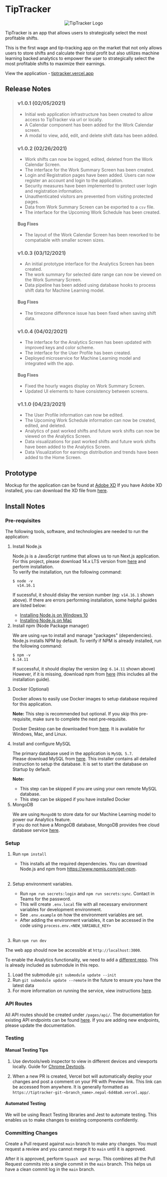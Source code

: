 # TipTracker

<p align="center">
    <img src="docs/tip-tracker-logo.png" alt="TipTracker Logo" />
</p>

TipTracker is an app that allows users to strategically select the most profitable shifts.

This is the first wage and tip-tracking app on the market that not only allows users to store shifts and calculate their total profit but also utilizes machine learning backed analytics to empower the user to strategically select the most profitable shifts to maximize their earnings.

View the application - [tiptracker.vercel.app](https://tiptracker.vercel.app)


## Release Notes
> ### v1.0.1 (02/05/2021)
> - Initial web application infrastructure has been created to allow access to TipTracker via url or locally.
> - A Calendar component has been added for the Work Calendar screen.
> - A modal to view, add, edit, and delete shift data has been added.
> ### v1.0.2 (02/26/2021)
> - Work shifts can now be logged, edited, deleted from the Work Calendar Screen.
> - The interface for the Work Summary Screen has been created.
> - Login and Registration pages have been added. Users can now register an account and login to the application.
> - Security measures have been implemented to protect user login and registration information.
>  - Unauthenticated visitors are prevented from visiting protected pages.
>  - Data from Work Summary Screen can be exported to a `csv` file.
>  - The interface for the Upcoming Work Schedule has been created.
>  #### Bug Fixes
>  - The layout of the Work Calendar Screen has been reworked to be compatiable with smaller screen sizes.
>  ### v1.0.3 (03/12/2021)
>  - An initial prototype interface for the Analytics Screen has been created.
>  - The work summary for selected date range can now be viewed on the Work Summary Screen.
>  - Data pipeline has been added using database hooks to process shift data for Machine Learning model.
>  #### Bug Fixes
>  - The timezone difference issue has been fixed when saving shift data.
>  ### v1.0.4 (04/02/2021)
>  - The interface for the Analytics Screen has been updated with improved keys and color scheme.
>  - The interface for the User Profile has been created.
>  - Deployed microservice for Machine Learning model and integrated with the app.
>  #### Bug Fixes
>   - Fixed the hourly wages display on Work Summary Screen.
>   - Updated UI elements to have consistency between screens.
>   ### v1.1.0 (04/23/2021)
>   - The User Profile information can now be edited.
>   - The Upcoming Work Schedule information can now be created, edited, and deleted.
>   -  Analytics of past worked shifts and future work shifts can now be viewed on the Analytics Screen.
>   -  Data visualizations for past worked shifts and future work shifts have been added to the Analytics Screen.
>   - Data Visualization for earnings distribution and trends have been added to the Home Screen.

## Prototype
Mockup for the application can be found at [Adobe XD](https://xd.adobe.com/view/c908069f-5a1f-4986-9a9e-ffe590407367-9c5b/?fullscreen)
If you have Adobe XD installed, you can download the XD file from [here](https://github.com/JIA-0302/TipTracker/blob/main/docs/TipTracker.xd).

## Install Notes

### Pre-requisites
The following tools, software, and technologies are needed to run the application:
<ol>

<li> Install Node.js

  Node.js is a JavaScript runtime that allows us to run Next.js application. <br />
  For this project, please download 14.x LTS version from [here](https://nodejs.org/en/) and perform installation.<br />
  To verify the installation, run the following command:

  ```
  $ node -v
    v14.16.1
  ```

  If sucessful, it should dislay the version number (eg: `v14.16.1` shown above). If there are errors performing installation, some helpful guides are listed below:

  - [Installing Node.js on Windows 10](https://stackoverflow.com/questions/27344045/installing-node-js-and-npm-on-windows-10)
  - [Installing Node.js on Mac](https://treehouse.github.io/installation-guides/mac/node-mac.html)

</li>

 <li> Install npm (Node Package manager)

 We are using `npm` to install and manage "packages" (dependencies). <br />
 Node.js installs NPM by default. To verify if NPM is already installed, run the following command:

 ```
$ npm -v
6.14.11
 ```
If successful, it should display the version (eg: `6.14.11` shown above)
 However, if it is missing, download npm from [here](https://www.npmjs.com/get-npm) (this includes all the installation guide).

 </li>

 <li> Docker (Optional)

Docker allows to easily use Docker images to setup database required for this application.

**Note:** This step is recommended but optional. If you skip this pre-requisite, make sure to complete the next pre-requisite.

Docker Desktop can be downloaded from [here](https://www.docker.com/products/docker-desktop). It is available for Windows, Mac, and Linux.

 </li>

<li> Install and configure MySQL

The primary database used in the application is `MySQL 5.7`. <br />
Please download MySQL from [here](https://dev.mysql.com/downloads/mysql/5.7.html).
This installer contains all detailed instruction to setup the database. It is set to start the database on Startup by default.

**Note:**
  - This step can be skipped if you are using your own remote MySQL database.
  - This step can be skipped if you have installed Docker

</li>

<li> MongoDB

We are using `MongoDB` to store data for our Machine Learning model to power our Analytics feature. <br />
If you do not have a MongoDB database, MongoDB provides free cloud database service [here](https://www.mongodb.com/cloud/atlas/signup).

</li>

</ol>

### Setup
1. Run `npm install`
    * This installs all the required dependencies. You can download Node.js and npm from https://www.npmjs.com/get-npm.
    <br />

2. Setup environment variables.
    * Run `npm run secrets:login` and `npm run secrets:sync`. Contact in Teams for the password.
    * This will create `.env.local` file with all necessary environment variables for development environment.
    * See `.env.example` on how the environment variables are set.
    * After adding the environment variables, it can be accessed in the code using `process.env.<NEW_VARIABLE_KEY>`


    <br />

3. Run `npm run dev`

The web app should now be accessible at `http://localhost:3000`.

To enable the Analytics functionality, we need to add a [different repo](https://github.com/JIA-0302/Analytics). This is already included as submodule in this repo.
1. Load the submodule `git submodule update --init`
2. Run `git submodule update --remote` in the future to ensure you have the latest data
3. For more information on running the service, view instructions [here](https://github.com/JIA-0302/Analytics#setup).


### API Routes
All API routes should be created under `/pages/api/`.
The documentation for existing API endpoints can be found [here](docs/api-routes.md). If you are adding new endpoints, please update the documentation.

### Testing
#### Manual Testing Tips
1. Use devtools/web inspector to view in different devices and viewports locally. Guide for [Chrome Devtools](https://developers.google.com/web/tools/chrome-devtools/device-mode).

2. When a new PR is created, Vercel bot will automatically deploy your changes and post a comment on your PR with Preview link.  This link can be accessed from anywhere.
It is generally formatted as `https://tiptracker-git-<branch_name>.nepal-6d48a0.vercel.app/`.

#### Automated Testing
We will be using React Testing libraries and Jest to automate testing. This enables us to make changes to existing components confidently. 


### Committing Changes
Create a Pull request against `main` branch to make any changes. You must request a review and you cannot merge it to `main` until it is approved.

After it is approved, perform `Squash and merge`. This combines all the Pull Request commits into a single commit in the `main` branch. This helps us have a clean commit log in the `main` branch.
